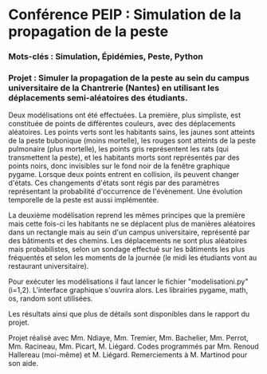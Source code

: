 # Conférence PEIP : Simulation de la propagation de la peste

### Mots-clés : Simulation, Épidémies, Peste, Python

### Projet : Simuler la propagation de la peste au sein du campus universitaire de la Chantrerie (Nantes) en utilisant les déplacements semi-aléatoires des étudiants.

Deux modélisations ont été effectuées. La première, plus simpliste, est constituée de points de différentes couleurs, avec des déplacements aléatoires. Les points verts sont les habitants sains, les jaunes sont atteints de la peste bubonique (moins mortelle), les rouges sont atteints de la peste pulmonaire (plus mortelle), les points gris représentent les rats (qui transmettent la peste), et les habitants morts sont représentés par des points noirs, donc invisibles sur le fond noir de la fenêtre graphique pygame.
Lorsque deux points entrent en collision, ils peuvent changer d'états. Ces changements d'états sont régis par des paramètres représentant la probabilité d'occurrence de l'évènement. Une évolution temporelle de la peste est aussi implémentée.

La deuxième modélisation reprend les mêmes principes que la première mais cette fois-ci les habitants ne se déplacent plus de manières aléatoires dans un rectangle mais au sein d'un campus universitaire, représenté par des bâtiments et des chemins. Les déplacements ne sont plus aléatoires mais probabilistes, selon un sondage effectué sur les bâtiments les plus fréquentés et selon les moments de la journée (le midi les étudiants vont au restaurant universitaire). 

Pour exécuter les modélisations il faut lancer le fichier "modelisationi.py" (i=1,2). L'interface graphique s'ouvrira alors. Les librairies pygame, math, os, random sont utilisées.

Les résultats ainsi que plus de détails sont disponibles dans le rapport du projet.

Projet réalisé avec Mm. Ndiaye, Mm. Tremier, Mm. Bachelier, Mm. Perrot, Mm. Racineau, Mm. Picart, M. Liégard. Codes programmés par Mm. Renoud Hallereau (moi-même) et M. Liégard.
Remerciements à M. Martinod pour son aide.
